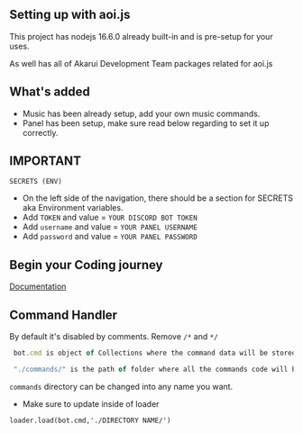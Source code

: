 ## Setting up with aoi.js

This project has nodejs 16.6.0 already built-in and is pre-setup for your uses.

As well has all of Akarui Development Team packages related for aoi.js


## What's added

- Music has been already setup, add your own music commands.
- Panel has been setup, make sure read below regarding to set it up correctly.

## IMPORTANT

`SECRETS (ENV)`

- On the left side of the navigation, there should be a section for SECRETS aka Environment variables. 
- Add `TOKEN` and value = `YOUR DISCORD BOT TOKEN`
- Add `username` and value = `YOUR PANEL USERNAME`
- Add `password` and value = `YOUR PANEL PASSWORD`

## Begin your Coding journey
[Documentation](https://aoi.js.org/docs)

## Command Handler

By default it's disabled by comments.
Remove `/*` and `*/`

```js
 bot.cmd is object of Collections where the command data will be stored

 "./commands/" is the path of folder where all the commands code will be present
 ```

`commands` directory can be changed into any name you want.
- Make sure to update inside of loader 

`loader.load(bot.cmd,'./DIRECTORY NAME/') `